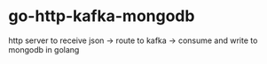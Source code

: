 # go-http-kafka-mongodb
http server to receive json -> route to kafka -> consume and write to mongodb in golang
